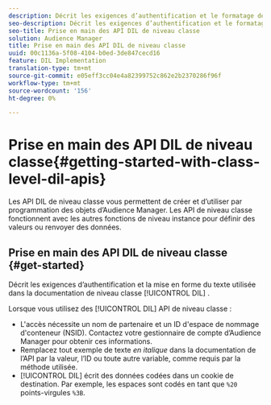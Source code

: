```yaml
---
description: Décrit les exigences d’authentification et le formatage de texte utilisé dans la documentation DIL de niveau classe.
seo-description: Décrit les exigences d’authentification et le formatage de texte utilisé dans la documentation DIL de niveau classe.
seo-title: Prise en main des API DIL de niveau classe
solution: Audience Manager
title: Prise en main des API DIL de niveau classe
uuid: 00c1136a-5f08-4104-b0ed-3de847cecd16
feature: DIL Implementation
translation-type: tm+mt
source-git-commit: e05eff3cc04e4a82399752c862e2b2370286f96f
workflow-type: tm+mt
source-wordcount: '156'
ht-degree: 0%

---
```



# Prise en main des API DIL de niveau classe{#getting-started-with-class-level-dil-apis}

Les API DIL de niveau classe vous permettent de créer et d’utiliser par programmation des objets d’Audience Manager. Les API de niveau classe fonctionnent avec les autres fonctions de niveau instance pour définir des valeurs ou renvoyer des données.

## Prise en main des API DIL de niveau classe {#get-started}

Décrit les exigences d’authentification et la mise en forme du texte utilisée dans la documentation de niveau classe [!UICONTROL DIL] .

<!-- 

c_class_start.xml

 -->

Lorsque vous utilisez des [!UICONTROL DIL] API de niveau classe :

* L&#39;accès nécessite un nom de partenaire et un ID d&#39;espace de nommage d&#39;conteneur (NSID). Contactez votre gestionnaire de compte d’Audience Manager pour obtenir ces informations.
* Remplacez tout exemple de texte *en italique* dans la documentation de l’API par la valeur, l’ID ou toute autre variable, comme requis par la méthode utilisée.
* [!UICONTROL DIL] écrit des données codées dans un cookie de destination. Par exemple, les espaces sont codés en tant que `%20` points-virgules `%3B`.

